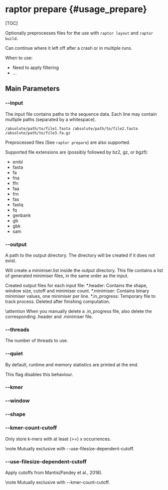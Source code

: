 # raptor prepare {#usage_prepare}

[TOC]

Optionally preprocesses files for the use with `raptor layout` and `raptor build`.

Can continue where it left off after a crash or in multiple runs.

When to use:
  * Need to apply filtering
  * ...

## Main Parameters

### -​-input
The input file contains paths to the sequence data. Each line may contain multiple paths (separated by a whitespace).

```
/absolute/path/to/file1.fasta /absolute/path/to/file2.fasta
/absolute/path/to/file3.fa.gz
```

Preprocessed files (See `raptor prepare`) are also supported.

Supported file extensions are (possibly followed by bz2, gz, or bgzf):
  * embl
  * fasta
  * fa
  * fna
  * ffn
  * faa
  * frn
  * fas
  * fastq
  * fq
  * genbank
  * gb
  * gbk
  * sam

### -​-output
A path to the output directory. The directory will be created if it does not exist.

Will create a minimiser.list inside the output directory. This file contains a list of generated minimiser
files, in the same order as the input.

Created output files for each input file:
  *.header: Contains the shape, window size, cutoff and minimiser count.
  *.minimiser: Contains binary minimiser values, one minimiser per line.
  *.in_progress: Temporary file to track process. Deleted after finishing computation.

\attention
When you manually delete a .in_progress file, also delete the corresponding .header and .minimiser file.

### -​-threads
The number of threads to use.

### -​-quiet
By default, runtime and memory statistics are printed at the end.

This flag disables this behaviour.

### -​-kmer
### -​-window
### -​-shape

### -​-kmer-count-cutoff
Only store k-mers with at least (>=) x occurrences.

\note
Mutually exclusive with --use-filesize-dependent-cutoff.

### -​-use-filesize-dependent-cutoff
Apply cutoffs from Mantis(Pandey et al., 2018).

\note
Mutually exclusive with --kmer-count-cutoff.

